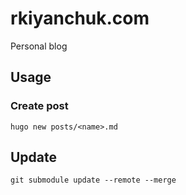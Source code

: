 # rkiyanchuk.com

Personal blog

## Usage

### Create post

```
hugo new posts/<name>.md
```

## Update

```
git submodule update --remote --merge
```
